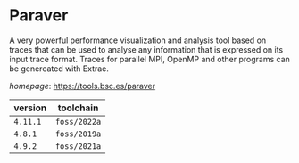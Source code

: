 # Paraver

A very powerful performance visualization and analysis tool based on  traces that can be used to analyse any information that is expressed on its input trace format.  Traces for parallel MPI, OpenMP and other programs can be genereated with Extrae.

*homepage*: <https://tools.bsc.es/paraver>

version | toolchain
--------|----------
``4.11.1`` | ``foss/2022a``
``4.8.1`` | ``foss/2019a``
``4.9.2`` | ``foss/2021a``
